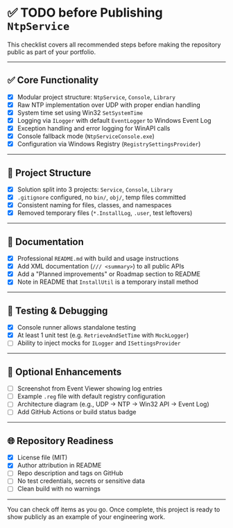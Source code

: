 # ✅ TODO before Publishing `NtpService`

This checklist covers all recommended steps before making the repository public as part of your portfolio.

---

## ✅ Core Functionality

- [x] Modular project structure: `NtpService`, `Console`, `Library`
- [x] Raw NTP implementation over UDP with proper endian handling
- [x] System time set using Win32 `SetSystemTime`
- [x] Logging via `ILogger` with default `EventLogger` to Windows Event Log
- [x] Exception handling and error logging for WinAPI calls
- [x] Console fallback mode (`NtpServiceConsole.exe`)
- [x] Configuration via Windows Registry (`RegistrySettingsProvider`)

---

## 📁 Project Structure

- [x] Solution split into 3 projects: `Service`, `Console`, `Library`
- [x] `.gitignore` configured, no `bin/`, `obj/`, temp files committed
- [x] Consistent naming for files, classes, and namespaces
- [x] Removed temporary files (`*.InstallLog`, `.user`, test leftovers)

---

## 📝 Documentation

- [x] Professional `README.md` with build and usage instructions
- [x] Add XML documentation (`/// <summary>`) to all public APIs
- [x] Add a "Planned improvements" or Roadmap section to README
- [x] Note in README that `InstallUtil` is a temporary install method

---

## 🧪 Testing & Debugging

- [x] Console runner allows standalone testing
- [x] At least 1 unit test (e.g. `RetrieveAndSetTime` with `MockLogger`)
- [ ] Ability to inject mocks for `ILogger` and `ISettingsProvider`

---

## 📸 Optional Enhancements

- [ ] Screenshot from Event Viewer showing log entries
- [ ] Example `.reg` file with default registry configuration
- [ ] Architecture diagram (e.g., UDP → NTP → Win32 API → Event Log)
- [ ] Add GitHub Actions or build status badge

---

## 🌐 Repository Readiness

- [x] License file (MIT)
- [x] Author attribution in README
- [ ] Repo description and tags on GitHub
- [ ] No test credentials, secrets or sensitive data
- [ ] Clean build with no warnings

---

You can check off items as you go. Once complete, this project is ready to show publicly as an example of your engineering work.
